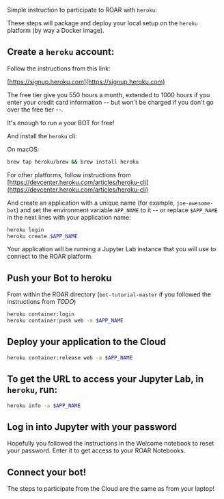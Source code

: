 Simple instruction to participate to ROAR with `heroku`:

These steps will package and deploy your local setup on the `heroku` platform (by way a Docker image).

## Create a `heroku` account:

Follow the instructions from this link:

[https://signup.heroku.com](https://signup.heroku.com)

The free tier give you 550 hours a month, extended to 1000 hours if you enter your credit card information -- but won't be charged if you don't go over the free tier --.

It's enough to run a your BOT for free!

And install the `heroku` cli:

On macOS:

```sh
brew tap heroku/brew && brew install heroku
```

For other platforms, follow instructions from [https://devcenter.heroku.com/articles/heroku-cli](https://devcenter.heroku.com/articles/heroku-cli)

And create an application with a unique name (for example, `joe-awesome-bot`) and set the environment variable `APP_NAME` to it -- or replace `$APP_NAME` in the next lines with your application name:

```sh
heroku login
heroku create $APP_NAME
```

Your application will be running a Jupyter Lab instance that you will use to connect to the ROAR platform.

## Push your Bot to heroku

From within the ROAR directory (`bot-tutorial-master` if you followed the instructions from *TODO*)

```sh
heroku container:login
heroku container:push web -a $APP_NAME 
```

## Deploy your application to the Cloud

```sh
heroku container:release web -a $APP_NAME
```

## To get the URL to access your Jupyter Lab, in `heroku`, run:

```sh
heroku info -a $APP_NAME
```

## Log in into Jupyter with your password

Hopefully you followed the instructions in the Welcome notebook to reset your password. Enter it to get access to your ROAR Notebooks.

## Connect your bot!

The steps to participate from the Cloud are the same as from your laptop!

